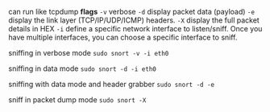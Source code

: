 can run like tcpdump
**flags**
`-v` verbose
`-d` display packet data (payload)
`-e` display the link layer (TCP/IP/UDP/ICMP) headers.
`-X` display the full packet details in HEX
`-i` define a specific network interface to listen/sniff. Once you have multiple interfaces, you can choose a specific interface to sniff.

sniffing in verbose mode
`sudo snort -v -i eth0`

sniffing in data mode
`sudo snort -d -i eth0`

sniffing with data mode and header grabber
`sudo snort -d -e`

sniff in packet dump mode
`sudo snort -X`

